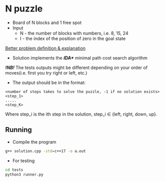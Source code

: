 # N puzzle

- Board of N blocks and 1 free spot
- Input
  - N - the number of blocks with numbers, i.e. 8, 15, 24
  - I - the index of the position of zero in the goal state

[Better problem definition & explanation](https://www.cs.princeton.edu/courses/archive/spring18/cos226/assignments/8puzzle/index.html)

- Solution implements the **_IDA\*_** minimal path cost search algorithm

**_!NB!_** The tests outputs might be different depending on your order of moves(i.e. first you try right or left, etc.)

- The output should be in the format\:

```
<number of steps takes to solve the puzzle, -1 if no solution exists>
<step_1>
.....
<step_K>

```

Where step_i is the ith step in the solution, step_i $\in$ {left, right, down, up}.

## Running

- Compile the program

```sh
g++ solution.cpp -std=c++17 -o a.out
```

- For testing

```sh
cd tests
python3 runner.py

```
